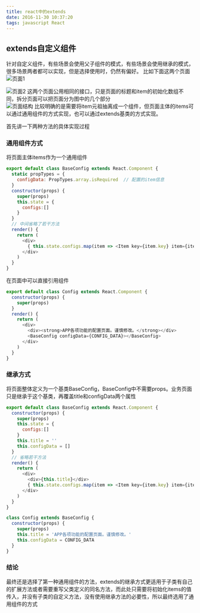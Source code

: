```yaml
---
title: react中的extends
date: 2016-11-30 10:37:20
tags: javascript React
---
```


## extends自定义组件
针对自定义组件，有些场景会使用父子组件的模式，有些场景会使用继承的模式，很多场景两者都可以实现，但是选择使用时，仍然有偏好。
比如下面这两个页面    
![页面1](http://ww1.sinaimg.cn/large/59967359gw1fa9xso3cdnj21kw0tv77y.jpg)

<!-- more -->

![页面2](http://ww2.sinaimg.cn/large/59967359gw1fa9xtczwqxj21kw0ucn1u.jpg)
这两个页面公用相同的接口，只是页面的标题和item的初始化数组不同，拆分页面可以把页面分为图中的几个部分    
![页面结构](http://ww3.sinaimg.cn/large/59967359gw1fa9y7zwo40j21kw0tvth1.jpg)
比较明确的是需要将item元祖抽离成一个组件，但页面主体的items可以通过通用组件的方式实现，也可以通过extends基类的方式实现。   

首先讲一下两种方法的具体实现过程
### 通用组件方式
将页面主体items作为一个通用组件
``` javascript
export default class BaseConfig extends React.Component {
  static propTypes = {
    configData: PropTypes.array.isRequired  // 配置的item信息
  }
  constructor(props) {
    super(props)
    this.state = {
      configs:[]
    }
  }
  // 中间省略了若干方法
  render() {
    return (
      <div>
        { this.state.configs.map(item => <Item key={item.key} item={item} onUpdate={this.updateConfig}  />)}
      </div>
    )
  }
}
```
在页面中可以直接引用组件
``` javascript
export default class Config extends React.Component {
  constructor(props) {
    super(props)
  }
  render() {
    return (
      <div>
        <div><strong>APP各项功能的配置页面。谨慎修改。</strong></div>
        <BaseConfig configData={CONFIG_DATA}></BaseConfig>
      </div>
    )
  }
}
```

### 继承方式
将页面整体定义为一个基类BaseConfig，BaseConfig中不需要props。业务页面只是继承于这个基类，再覆盖title和configData两个属性    
``` javascript
export default class BaseConfig extends React.Component {
  constructor(props) {
    super(props)
    this.state = {
      configs:[]
    }
    this.title = ''
    this.configData = []
  }
  // 省略若干方法
  render() {
    return (
      <div>
        <div>{this.title}</div>
        { this.state.configs.map(item => <Item key={item.key} item={item} onUpdate={this.updateConfig}  />)}
      </div>
    )
  }
}
```
``` javascript
class Config extends BaseConfig {
  constructor(props) {
    super(props)
    this.title = 'APP各项功能的配置页面。谨慎修改。'
    this.configData = CONFIG_DATA
  }
}
```

### 结论
最终还是选择了第一种通用组件的方法，extends的继承方式更适用于子类有自己的扩展方法或者需要重写父类定义的同名方法，而此处只需要将初始化items的值传入，并没有子类的自定义方法，没有使用继承方法的必要性，所以最终选用了通用组件的方式
